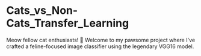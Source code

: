 # Cats_vs_Non-Cats_Transfer_Learning
Meow fellow cat enthusiasts! 🐾 Welcome to my pawsome project where I've crafted a feline-focused image classifier using the legendary VGG16 model.
